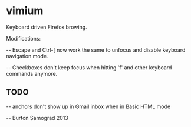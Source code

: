 vimium
======

Keyboard driven Firefox browing.

Modifications:

-- Escape and Ctrl-[ now work the same to unfocus and disable
   keyboard navigation mode.

-- Checkboxes don't keep focus when hitting 'f' and other keyboard
   commands anymore.

TODO
----

-- anchors don't show up in Gmail inbox when in Basic HTML mode

--
Burton Samograd
2013
